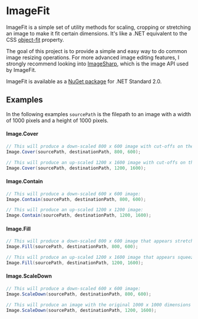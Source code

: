 # ImageFit
ImageFit is a simple set of utility methods for scaling, cropping or stretching an image to make it fit certain dimensions. 
It's like a .NET equivalent to the CSS [object-fit](https://developer.mozilla.org/en-US/docs/Web/CSS/object-fit) property.

The goal of this project is to provide a simple and easy way to do common image resizing operations. For more advanced image editing features, I strongly recommend looking into [ImageSharp](https://github.com/SixLabors/ImageSharp), which is the image API used by ImageFit.

ImageFit is available as a [NuGet package](https://www.nuget.org/packages/ImageFit/) for .NET Standard 2.0.

## Examples
In the following examples `sourcePath` is the filepath to an image with a width of 1000 pixels and a height of 1000 pixels.

#### Image.Cover

```c#
// This will produce a down-scaled 800 x 600 image with cut-offs on the top and bottom:
Image.Cover(sourcePath, destinationPath, 800, 600);

// This will produce an up-scaled 1200 x 1600 image with cut-offs on the left and right sides:
Image.Cover(sourcePath, destinationPath, 1200, 1600);
```

#### Image.Contain

```c#
// This will produce a down-scaled 600 x 600 image:
Image.Contain(sourcePath, destinationPath, 800, 600);

// This will produce an up-scaled 1200 x 1200 image:
Image.Contain(sourcePath, destinationPath, 1200, 1600);
```

#### Image.Fill

```c#
// This will produce a down-scaled 800 x 600 image that appears stretched horizontally:
Image.Fill(sourcePath, destinationPath, 800, 600);

// This will produce an up-scaled 1200 x 1600 image that appears squeezed horizontally:
Image.Fill(sourcePath, destinationPath, 1200, 1600);
```

#### Image.ScaleDown

```c#
// This will produce a down-scaled 600 x 600 image:
Image.ScaleDown(sourcePath, destinationPath, 800, 600);

// This will produce an image with the original 1000 x 1000 dimensions (no upscale):
Image.ScaleDown(sourcePath, destinationPath, 1200, 1600);

```
